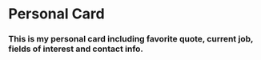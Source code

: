 # Personal Card

### This is my personal card including favorite quote, current job, fields of interest and contact info.  
